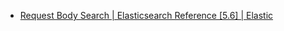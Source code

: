 
- [Request Body Search | Elasticsearch Reference [5.6] | Elastic](https://www.elastic.co/guide/en/elasticsearch/reference/current/search-request-body.html)

